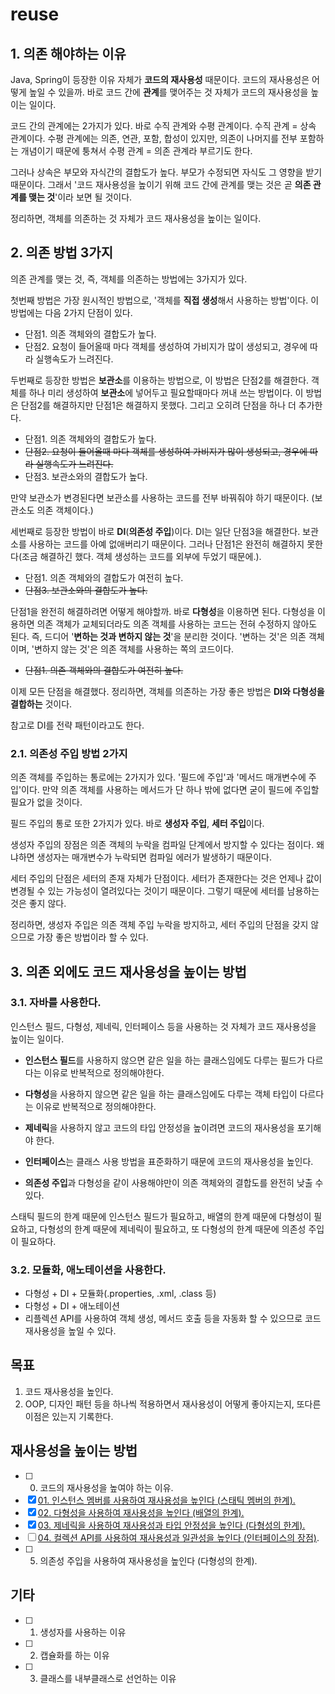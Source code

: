 # reuse
## 1. 의존 해야하는 이유
Java, Spring이 등장한 이유 자체가 **코드의 재사용성** 때문이다. 코드의 재사용성은 어떻게 높일 수 있을까. 바로 코드 간에 **관계**를 맺어주는 것 자체가 코드의 재사용성을 높이는 일이다.  

코드 간의 관계에는 2가지가 있다. 바로 수직 관계와 수평 관계이다. 수직 관계 = 상속 관계이다. 수평 관계에는 의존, 연관, 포함, 합성이 있지만, 의존이 나머지를 전부 포함하는 개념이기 때문에 퉁쳐서 수평 관계 = 의존 관계라 부르기도 한다.   

그러나 상속은 부모와 자식간의 결합도가 높다. 부모가 수정되면 자식도 그 영향을 받기 때문이다. 그래서 '코드 재사용성을 높이기 위해 코드 간에 관계를 맺는 것은 곧 **의존 관계를 맺는 것**'이라 보면 될 것이다.  

정리하면, 객체를 의존하는 것 자체가 코드 재사용성을 높이는 일이다.

## 2. 의존 방법 3가지
의존 관계를 맺는 것, 즉, 객체를 의존하는 방법에는 3가지가 있다.  

첫번째 방법은 가장 원시적인 방법으로, '객체를 **직접 생성**해서 사용하는 방법'이다. 이 방법에는 다음 2가지 단점이 있다.  

- 단점1. 의존 객체와의 결합도가 높다.
- 단점2. 요청이 들어올때 마다 객체를 생성하여 가비지가 많이 생성되고, 경우에 따라 실행속도가 느려진다.  

두번째로 등장한 방법은 **보관소**를 이용하는 방법으로, 이 방법은 단점2를 해결한다. 객체를 하나 미리 생성하여 **보관소**에 넣어두고 필요할때마다 꺼내 쓰는 방법이다. 이 방법은 단점2를 해결하지만 단점1은 해결하지 못했다. 그리고 오히려 단점을 하나 더 추가한다.  

- 단점1. 의존 객체와의 결합도가 높다.
- ~~단점2. 요청이 들어올때 마다 객체를 생성하여 가비지가 많이 생성되고, 경우에 따라 실행속도가 느려진다.~~  
- 단점3. 보관소와의 결합도가 높다.

만약 보관소가 변경된다면 보관소를 사용하는 코드를 전부 바꿔줘야 하기 때문이다. (보관소도 의존 객체이다.)   

세번째로 등장한 방법이 바로 **DI**(**의존성 주입**)이다. DI는 일단 단점3을 해결한다. 보관소를 사용하는 코드를 아예 없애버리기 때문이다. 그러나 단점1은 완전히 해결하지 못한다(조금 해결하긴 했다. 객체 생성하는 코드를 외부에 두었기 때문에.).  

- 단점1. 의존 객체와의 결합도가 여전히 높다.
- ~~단점3. 보관소와의 결합도가 높다.~~

단점1을 완전히 해결하려면 어떻게 해야할까. 바로 **다형성**을 이용하면 된다. 다형성을 이용하면 의존 객체가 교체되더라도 의존 객체를 사용하는 코드는 전혀 수정하지 않아도 된다. 즉, 드디어 '**변하는 것과 변하지 않는 것**'을 분리한 것이다. '변하는 것'은 의존 객체이며, '변하지 않는 것'은 의존 객체를 사용하는 쪽의 코드이다.  

- ~~단점1. 의존 객체와의 결합도가 여전히 높다.~~  

이제 모든 단점을 해결했다. 정리하면, 객체를 의존하는 가장 좋은 방법은 **DI와 다형성을 결합하는** 것이다.  

참고로 DI를 전략 패턴이라고도 한다.  

### 2.1. 의존성 주입 방법 2가지
의존 객체를 주입하는 통로에는 2가지가 있다. '필드에 주입'과 '메서드 매개변수에 주입'이다. 만약 의존 객체를 사용하는 메서드가 단 하나 밖에 없다면 굳이 필드에 주입할 필요가 없을 것이다.  

필드 주입의 통로 또한 2가지가 있다. 바로 **생성자 주입**, **세터 주입**이다.  
 
생성자 주입의 장점은 의존 객체의 누락을 컴파일 단계에서 방지할 수 있다는 점이다. 왜냐하면 생성자는 매개변수가 누락되면 컴파일 에러가 발생하기 때문이다.  

세터 주입의 단점은 세터의 존재 자체가 단점이다. 세터가 존재한다는 것은 언제나 값이 변경될 수 있는 가능성이 열려있다는 것이기 때문이다. 그렇기 때문에 세터를 남용하는 것은 좋지 않다.  

정리하면, 생성자 주입은 의존 객체 주입 누락을 방지하고, 세터 주입의 단점을 갖지 않으므로 가장 좋은 방법이라 할 수 있다.

## 3. 의존 외에도 코드 재사용성을 높이는 방법
### 3.1. 자바를 사용한다.
인스턴스 필드, 다형성, 제네릭, 인터페이스 등을 사용하는 것 자체가 코드 재사용성을 높이는 일이다.  

- **인스턴스 필드**를 사용하지 않으면 같은 일을 하는 클래스임에도 다루는 필드가 다르다는 이유로 반복적으로 정의해야한다.

- **다형성**을 사용하지 않으면 같은 일을 하는 클래스임에도 다루는 객체 타입이 다르다는 이유로 반복적으로 정의해야한다.

- **제네릭**을 사용하지 않고 코드의 타입 안정성을 높이려면 코드의 재사용성을 포기해야 한다.

- **인터페이스**는 클래스 사용 방법을 표준화하기 때문에 코드의 재사용성을 높인다.

- **의존성 주입**과 다형성을 같이 사용해야만이 의존 객체와의 결합도를 완전히 낮출 수 있다.  

스태틱 필드의 한계 때문에 인스턴스 필드가 필요하고, 배열의 한계 때문에 다형성이 필요하고, 다형성의 한계 때문에 제네릭이 필요하고, 또 다형성의 한계 때문에 의존성 주입이 필요하다.  

### 3.2. 모듈화, 애노테이션을 사용한다.
- 다형성 + DI + 모듈화(.properties, .xml, .class 등)
- 다형성 + DI + 애노테이션
- 리플렉션 API를 사용하여 객체 생성, 메서드 호출 등을 자동화 할 수 있으므로 코드 재사용성을 높일 수 있다.

## 목표
1. 코드 재사용성을 높인다.
2. OOP, 디자인 패턴 등을 하나씩 적용하면서 재사용성이 어떻게 좋아지는지, 또다른 이점은 있는지 기록한다.

## 재사용성을 높이는 방법
- [ ] 00. 코드의 재사용성을 높여야 하는 이유.
- [x] [01. 인스턴스 멤버를 사용하여 재사용성을 높인다 (스태틱 멤버의 한계).](https://github.com/cgkim449/reuse/blob/master/documents/01.%20%EC%9D%B8%EC%8A%A4%ED%84%B4%EC%8A%A4%20%EB%A9%A4%EB%B2%84%EB%A5%BC%20%EC%82%AC%EC%9A%A9%ED%95%98%EC%97%AC%20%EC%9E%AC%EC%82%AC%EC%9A%A9%EC%84%B1%EC%9D%84%20%EB%86%92%EC%9D%B8%EB%8B%A4(%EC%8A%A4%ED%83%9C%ED%8B%B1%20%EB%A9%A4%EB%B2%84%EC%9D%98%20%ED%95%9C%EA%B3%84).md)
- [x] [02. 다형성을 사용하여 재사용성을 높인다 (배열의 한계).](https://github.com/cgkim449/reuse/blob/master/documents/02.%20%EB%8B%A4%ED%98%95%EC%84%B1%EC%9D%84%20%EC%82%AC%EC%9A%A9%ED%95%98%EC%97%AC%20%EC%9E%AC%EC%82%AC%EC%9A%A9%EC%84%B1%EC%9D%84%20%EB%86%92%EC%9D%B8%EB%8B%A4(%EB%B0%B0%EC%97%B4%EC%9D%98%20%ED%95%9C%EA%B3%84).md)
- [x] [03. 제네릭을 사용하여 재사용성과 타입 안정성을 높인다 (다형성의 한계).](https://github.com/cgkim449/reuse/blob/master/documents/03.%20%EC%A0%9C%EB%84%A4%EB%A6%AD%EC%9D%84%20%EC%82%AC%EC%9A%A9%ED%95%98%EC%97%AC%20%EC%9E%AC%EC%82%AC%EC%9A%A9%EC%84%B1%EA%B3%BC%20%ED%83%80%EC%9E%85%20%EC%95%88%EC%A0%95%EC%84%B1%EC%9D%84%20%EB%86%92%EC%9D%B8%EB%8B%A4(%EB%8B%A4%ED%98%95%EC%84%B1%EC%9D%98%20%ED%95%9C%EA%B3%84).md)
- [ ] [04. 컬렉션 API를 사용하여 재사용성과 일관성을 높인다 (인터페이스의 장점)](https://github.com/cgkim449/reuse/blob/master/documents/04.%20%EC%BB%AC%EB%A0%89%EC%85%98%20API%EB%A5%BC%20%EC%82%AC%EC%9A%A9%ED%95%98%EC%97%AC%20%EC%9E%AC%EC%82%AC%EC%9A%A9%EC%84%B1%EA%B3%BC%20%EC%9D%BC%EA%B4%80%EC%84%B1%EC%9D%84%20%EB%86%92%EC%9D%B8%EB%8B%A4(%EC%9D%B8%ED%84%B0%ED%8E%98%EC%9D%B4%EC%8A%A4%EC%9D%98%20%EC%9E%A5%EC%A0%90).md).
- [ ] 05. 의존성 주입을 사용하여 재사용성을 높인다 (다형성의 한계).

## 기타
- [ ] 01. 생성자를 사용하는 이유
- [ ] 02. 캡슐화를 하는 이유
- [ ] 03. 클래스를 내부클래스로 선언하는 이유
